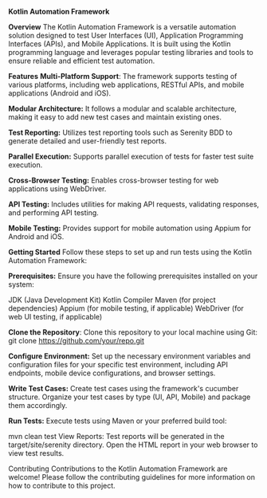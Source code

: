 **Kotlin Automation Framework**

**Overview**
The Kotlin Automation Framework is a versatile automation solution designed to test User Interfaces (UI), Application Programming Interfaces (APIs), and Mobile Applications. It is built using the Kotlin programming language and leverages popular testing libraries and tools to ensure reliable and efficient test automation.

**Features**
**Multi-Platform Support**: The framework supports testing of various platforms, including web applications, RESTful APIs, and mobile applications (Android and iOS).

**Modular Architecture:** It follows a modular and scalable architecture, making it easy to add new test cases and maintain existing ones.

**Test Reporting:** Utilizes test reporting tools such as Serenity BDD to generate detailed and user-friendly test reports.

**Parallel Execution:** Supports parallel execution of tests for faster test suite execution.

**Cross-Browser Testing:** Enables cross-browser testing for web applications using WebDriver.

**API Testing:** Includes utilities for making API requests, validating responses, and performing API testing.

**Mobile Testing:** Provides support for mobile automation using Appium for Android and iOS.

**Getting Started**
Follow these steps to set up and run tests using the Kotlin Automation Framework:

**Prerequisites:** Ensure you have the following prerequisites installed on your system:

JDK (Java Development Kit)
Kotlin Compiler
Maven (for project dependencies)
Appium (for mobile testing, if applicable)
WebDriver (for web UI testing, if applicable)

**Clone the Repository**: Clone this repository to your local machine using Git:
git clone https://github.com/your/repo.git

**Configure Environment:** Set up the necessary environment variables and configuration files for your specific test environment, including API endpoints, mobile device configurations, and browser settings.

**Write Test Cases:** Create test cases using the framework's cucumber structure. Organize your test cases by type (UI, API, Mobile) and package them accordingly.

**Run Tests:** Execute tests using Maven or your preferred build tool:

mvn clean test
View Reports: Test reports will be generated in the target/site/serenity directory. Open the HTML report in your web browser to view test results.

Contributing
Contributions to the Kotlin Automation Framework are welcome! Please follow the contributing guidelines for more information on how to contribute to this project.
